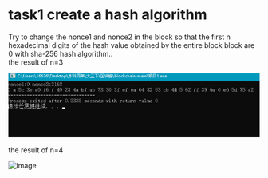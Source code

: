 # task1 create a hash algorithm
  Try to change the nonce1 and nonce2 in the block so that the first n hexadecimal digits of the hash value obtained by the entire block block are 0 with sha-256 hash algorithm..  
   the result of n=3
   
![image](https://github.com/Muqing-luo/block_chain/blob/main/result_of_n=3.png?raw=true)
  
  the result of n=4
  
![image]()
